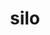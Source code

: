 ---
title: "silo"
layout: cache
category: package
meta: {"versions": ["4.10.2"], "compilers": ["gcc@6.4.0", "gcc@7.3.1", "xl@16.1"]}
spec_files: 
 - spec-0.json
 - spec-1.json
 - spec-2.json
 - spec-3.json
 - spec-4.json
 - spec-5.json
spec_names:
 - 'silo@4.10.2%gcc@6.4.0+fortran+mpi+pic+shared~silex patches=7b5a1dc arch=linux-rhel7-power9le ^hdf5@1.10.6%gcc@6.4.0~cxx~debug~fortran~hl~java+mpi+pic+shared~szip~threadsafe api=none arch=linux-rhel7-power9le ^hwloc@1.11.11%gcc@6.4.0~cairo~cuda~gl~libudev+libxml2~netloc~nvml+pci+shared arch=linux-rhel7-power9le ^libiconv@1.16%gcc@6.4.0 arch=linux-rhel7-power9le ^libpciaccess@0.13.5%gcc@6.4.0 arch=linux-rhel7-power9le ^libxml2@2.9.10%gcc@6.4.0~python arch=linux-rhel7-power9le ^ncurses@6.2%gcc@6.4.0~symlinks+termlib arch=linux-rhel7-power9le ^numactl@2.0.12%gcc@6.4.0 arch=linux-rhel7-power9le ^openmpi@3.1.6%gcc@6.4.0~atomics~cuda~cxx~cxx_exceptions+gpfs~java~legacylaunchers~lustre~memchecker~pmi~singularity~sqlite3+static~thread_multiple+vt+wrapper-rpath fabrics=none schedulers=none arch=linux-rhel7-power9le ^readline@8.0%gcc@6.4.0 arch=linux-rhel7-power9le ^xz@5.2.5%gcc@6.4.0 arch=linux-rhel7-power9le ^zlib@1.2.11%gcc@6.4.0+optimize+pic+shared arch=linux-rhel7-power9le'
 - 'silo@4.10.2%xl@16.1 fflags="-qzerosize" +fortran+mpi+pic+shared~silex patches=7b5a1dc arch=linux-rhel7-power9le ^hdf5@1.10.6%xl@16.1 fflags="-qzerosize" ~cxx~debug~fortran~hl~java+mpi+pic+shared~szip~threadsafe api=none arch=linux-rhel7-power9le ^ncurses@6.2%gcc@4.8.5~symlinks+termlib arch=linux-rhel7-power8le ^readline@8.0%xl@16.1 fflags="-qzerosize"  arch=linux-rhel7-power9le ^spectrum-mpi@10.3.1%xl@16.1 fflags="-qzerosize"  arch=linux-rhel7-power9le ^zlib@1.2.11%xl@16.1 fflags="-qzerosize" +optimize+pic+shared arch=linux-rhel7-power9le'
 - 'silo@4.10.2%gcc@6.4.0+fortran+mpi+pic+shared~silex patches=7b5a1dc arch=linux-rhel7-power9le ^hdf5@1.10.6%gcc@6.4.0~cxx~debug~fortran~hl~java+mpi+pic+shared~szip~threadsafe api=none arch=linux-rhel7-power9le ^ncurses@6.2%gcc@6.4.0~symlinks+termlib arch=linux-rhel7-power9le ^readline@8.0%gcc@6.4.0 arch=linux-rhel7-power9le ^spectrum-mpi@10.3.1%gcc@6.4.0 arch=linux-rhel7-power9le ^zlib@1.2.11%gcc@6.4.0+optimize+pic+shared arch=linux-rhel7-power9le'
 - 'silo@4.10.2%gcc@6.4.0+fortran+mpi+pic+shared~silex patches=7b5a1dc arch=linux-rhel7-power9le ^hdf5@1.10.6%gcc@6.4.0~cxx~debug~fortran~hl~java+mpi+pic+shared~szip~threadsafe api=none arch=linux-rhel7-power9le ^hwloc@1.11.11%gcc@6.4.0~cairo~cuda~gl~libudev+libxml2~netloc~nvml+pci+shared arch=linux-rhel7-power9le ^libiconv@1.16%gcc@6.4.0 arch=linux-rhel7-power9le ^libpciaccess@0.13.5%gcc@6.4.0 arch=linux-rhel7-power9le ^libxml2@2.9.10%gcc@6.4.0~python arch=linux-rhel7-power9le ^ncurses@6.2%gcc@6.4.0~symlinks+termlib arch=linux-rhel7-power9le ^numactl@2.0.12%gcc@6.4.0 arch=linux-rhel7-power9le ^openmpi@4.0.3%gcc@6.4.0~atomics~cuda~cxx~cxx_exceptions+gpfs~java~legacylaunchers~lustre~memchecker~pmi~singularity~sqlite3+static~thread_multiple+vt+wrapper-rpath fabrics=none schedulers=none arch=linux-rhel7-power9le ^readline@8.0%gcc@6.4.0 arch=linux-rhel7-power9le ^xz@5.2.5%gcc@6.4.0 arch=linux-rhel7-power9le ^zlib@1.2.11%gcc@6.4.0+optimize+pic+shared arch=linux-rhel7-power9le'
 - 'silo@4.10.2%gcc@6.4.0+fortran+mpi+pic+shared~silex patches=7b5a1dc arch=linux-rhel7-power9le ^hdf5@1.10.6%gcc@6.4.0~cxx~debug~fortran~hl~java+mpi+pic+shared~szip~threadsafe api=none arch=linux-rhel7-power9le ^ncurses@6.2%gcc@6.4.0~symlinks+termlib arch=linux-rhel7-power9le ^readline@8.0%gcc@6.4.0 arch=linux-rhel7-power9le ^spectrum-mpi@10.3.1%gcc@6.4.0 arch=linux-rhel7-power9le ^zlib@1.2.11%gcc@6.4.0+optimize+pic+shared arch=linux-rhel7-power9le'
 - 'silo@4.10.2%gcc@7.3.1+fortran+mpi+pic+shared~silex patches=7b5a1dc,952d3c9 arch=linux-amzn2-x86_64 ^hdf5@1.10.7%gcc@7.3.1~cxx~debug+fortran+hl~java+mpi+pic+shared~szip~threadsafe api=none arch=linux-amzn2-x86_64 ^hwloc@2.4.1%gcc@7.3.1~cairo~cuda~gl~libudev+libxml2~netloc~nvml+pci+shared arch=linux-amzn2-x86_64 ^libfabric@1.11.2%gcc@7.3.1~kdreg fabrics=sockets,tcp,udp arch=linux-amzn2-x86_64 ^libiconv@1.16%gcc@7.3.1 arch=linux-amzn2-x86_64 ^libpciaccess@0.16%gcc@7.3.1 arch=linux-amzn2-x86_64 ^libxml2@2.9.10%gcc@7.3.1~python arch=linux-amzn2-x86_64 ^mpich@3.3.2%gcc@7.3.1~argobots+fortran+hwloc+hydra+libxml2+pci+romio~slurm~verbs~wrapperrpath device=ch4 netmod=ofi patches=eb982de pmi=pmi arch=linux-amzn2-x86_64 ^ncurses@6.2%gcc@7.3.1~symlinks+termlib arch=linux-amzn2-x86_64 ^numactl@2.0.14%gcc@7.3.1 patches=4e1d78c,62fc8a8 arch=linux-amzn2-x86_64 ^readline@8.0%gcc@7.3.1 arch=linux-amzn2-x86_64 ^xz@5.2.5%gcc@7.3.1~pic arch=linux-amzn2-x86_64 ^zlib@1.2.11%gcc@7.3.1+optimize+pic+shared arch=linux-amzn2-x86_64'
---